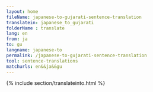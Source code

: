 ```yaml
---
layout: home
fileName: japanese-to-gujarati-sentence-translation
translatein: japanese_to_gujarati
folderName : translate
lang: en
from: ja
to: gu
langname: japanese-to
permalink: /japanese-to-gujarati-sentence-translation
tool: sentence-translations
matchurls: en&&ja&&gu
---
```

{% include section/translateinto.html %}
